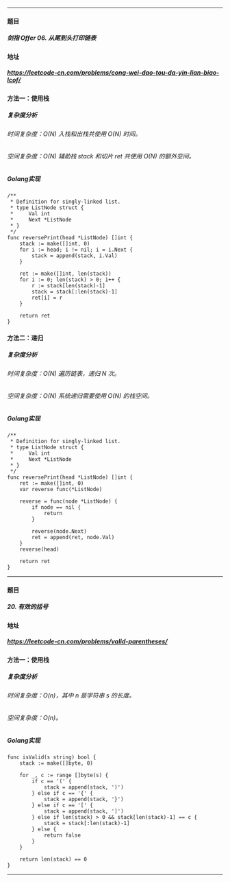 ***
#### 题目
##### 剑指 Offer 06. 从尾到头打印链表
#### 地址
##### https://leetcode-cn.com/problems/cong-wei-dao-tou-da-yin-lian-biao-lcof/
#### 方法一：使用栈
##### 复杂度分析
###### 时间复杂度：O(N) 入栈和出栈共使用 O(N) 时间。
###### 空间复杂度：O(N) 辅助栈 stack 和切片 ret 共使用 O(N) 的额外空间。
##### Golang实现
    /**
     * Definition for singly-linked list.
     * type ListNode struct {
     *     Val int
     *     Next *ListNode
     * }
     */
    func reversePrint(head *ListNode) []int {
        stack := make([]int, 0)
        for i := head; i != nil; i = i.Next {
            stack = append(stack, i.Val)
        }
    
        ret := make([]int, len(stack))
        for i := 0; len(stack) > 0; i++ {
            r := stack[len(stack)-1]
            stack = stack[:len(stack)-1]
            ret[i] = r
        }
    
        return ret
    }
#### 方法二：递归
##### 复杂度分析
###### 时间复杂度：O(N) 遍历链表，递归 N 次。
###### 空间复杂度：O(N) 系统递归需要使用 O(N) 的栈空间。
##### Golang实现
    /**
     * Definition for singly-linked list.
     * type ListNode struct {
     *     Val int
     *     Next *ListNode
     * }
     */
    func reversePrint(head *ListNode) []int {
        ret := make([]int, 0)
        var reverse func(*ListNode)
    
        reverse = func(node *ListNode) {
            if node == nil {
                return
            }
    
            reverse(node.Next)
            ret = append(ret, node.Val)
        }
        reverse(head)
    
        return ret
    }
***
#### 题目
##### 20. 有效的括号
#### 地址
##### https://leetcode-cn.com/problems/valid-parentheses/
#### 方法一：使用栈
##### 复杂度分析
###### 时间复杂度：O(n)，其中 n 是字符串 s 的长度。
###### 空间复杂度：O(n)。
##### Golang实现
    func isValid(s string) bool {
        stack := make([]byte, 0)
    
        for _, c := range []byte(s) {
            if c == '(' {
                stack = append(stack, ')')
            } else if c == '{' {
                stack = append(stack, '}')
            } else if c == '[' {
                stack = append(stack, ']')
            } else if len(stack) > 0 && stack[len(stack)-1] == c {
                stack = stack[:len(stack)-1]
            } else {
                return false
            }
        }
    
        return len(stack) == 0
    }
***